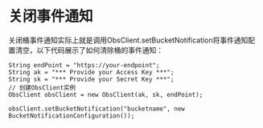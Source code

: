 # 关闭事件通知<a name="ZH-CN_TOPIC_0142815553"></a>

关闭桶事件通知实际上就是调用ObsClient.setBucketNotification将事件通知配置清空，以下代码展示了如何清除桶的事件通知：

```
String endPoint = "https://your-endpoint";
String ak = "*** Provide your Access Key ***";
String sk = "*** Provide your Secret Key ***";
// 创建ObsClient实例
ObsClient obsClient = new ObsClient(ak, sk, endPoint);

obsClient.setBucketNotification("bucketname", new BucketNotificationConfiguration());
```

